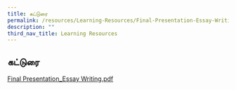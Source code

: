 ```yaml
---
title: கட்டுரை
permalink: /resources/Learning-Resources/Final-Presentation-Essay-Writing/
description: ""
third_nav_title: Learning Resources
---
```

## கட்டுரை

[Final Presentation\_Essay Writing.pdf](/files/Final-Presentation_Essay-Writing.pdf)